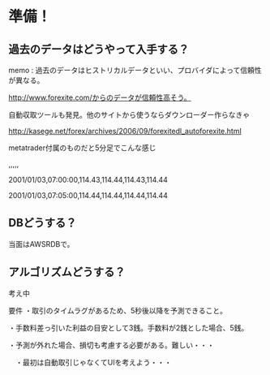 # 準備！

## 過去のデータはどうやって入手する？
  memo : 過去のデータはヒストリカルデータといい、プロバイダによって信頼性が異なる。
  
  http://www.forexite.com/からのデータが信頼性高そう。
  
  自動収取ツールも発見。他のサイトから使うならダウンローダー作らなきゃ
  
  http://kasege.net/forex/archives/2006/09/forexitedl_autoforexite.html
  
  metatrader付属のものだと5分足でこんな感じ
  
  <DTYYYYMMDD>,<TIME>,<OPEN>,<HIGH>,<LOW>,<CLOSE>
  
  2001/01/03,07:00:00,114.43,114.44,114.43,114.44

  2001/01/03,07:05:00,114.44,114.44,114.44,114.44
  
## DBどうする？

  当面はAWSRDBで。
  
## アルゴリズムどうする？

  考え中
  
  要件
  ・取引のタイムラグがあるため、5秒後以降を予測できること。
  
  ・手数料差っ引いた利益の目安として3銭。手数料が2銭とした場合、5銭。
  
  ・予測が外れた場合、損切も考慮する必要がある。難しい・・・
  
　・最初は自動取引じゃなくてUIを考えよう・・・
